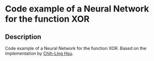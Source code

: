 # Code example of a Neural Network for the function XOR

## Description

Code example of a Neural Network for the function XOR. Based on the implementation by [Chih-Ling Hsu](https://chih-ling-hsu.github.io/2017/08/30/NN-XOR).